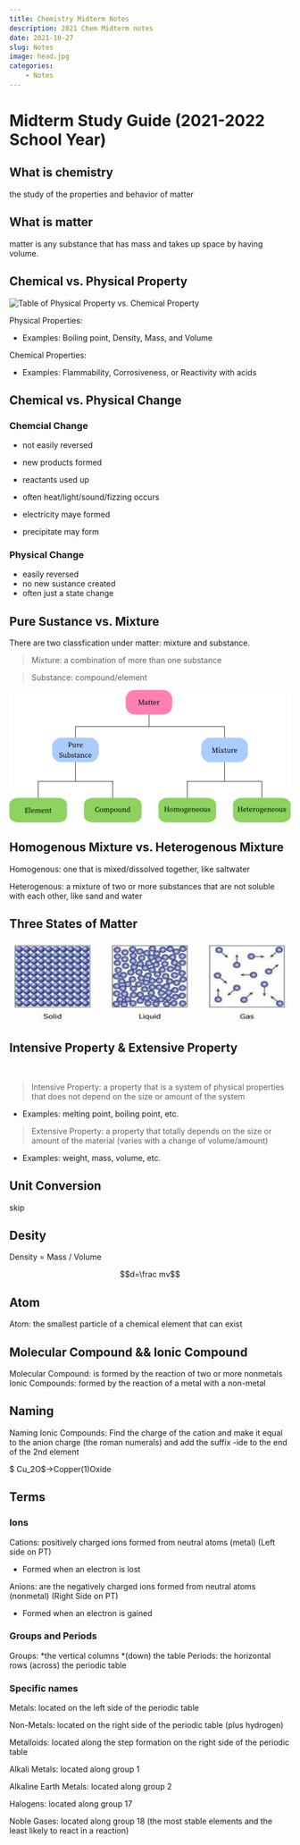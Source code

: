 ```yaml
---
title: Chemistry Midterm Notes
description: 2021 Chem Midterm notes
date: 2021-10-27
slug: Notes
image: head.jpg
categories:
    - Notes
---
```





# Midterm Study Guide (2021-2022 School Year)

## What  is chemistry

the study of the properties and behavior of matter

## What is matter

matter is any substance that has mass and takes up space by having volume.

## Chemical vs. Physical Property

![Table of Physical Property vs. Chemical Property](https://th.bing.com/th/id/OIP.ILn8pmLP_5T2S8sJHqqdhQHaEc?pid=ImgDet&rs=1)

Physical Properties:

- Examples: Boiling point, Density, Mass, and Volume

Chemical Properties:

- Examples: Flammability, Corrosiveness, or Reactivity with acids

## Chemical vs. Physical Change

### Chemcial Change

- not easily reversed

- new products formed

- reactants used up
- often heat/light/sound/fizzing occurs
- electricity maye formed 
- precipitate may form

### Physical Change

- easily reversed
- no new sustance created
- often just a state change

## Pure Sustance vs. Mixture

There are two classfication under matter: mixture and substance.

> Mixture: a combination of more than one substance

> Substance: compound/element

![](structure.png)

## Homogenous Mixture vs. Heterogenous Mixture

Homogenous: one that is mixed/dissolved together, like saltwater

Heterogenous: a mixture of two or more substances that are not soluble with each other, like sand and water

## Three States of Matter

![](som.png)

## Intensive Property & Extensive Property

<br/>

> Intensive Property: a property that is a system of physical properties that does not depend on the size or amount of the system

- Examples: melting point, boiling point, etc.

> Extensive Property: a property that totally depends on the size or amount of the material (varies with a change of volume/amount)

- Examples: weight, mass, volume, etc.

## Unit  Conversion

skip

## Desity

Density = Mass / Volume         

$$d=\frac mv$$                   

## Atom

Atom: the smallest particle of a chemical element that can exist

## Molecular Compound && Ionic Compound

Molecular Compound: is formed by the reaction of two or more nonmetals
Ionic Compounds: formed by the reaction of a metal with a non-metal

## Naming

Naming Ionic Compounds: Find the charge of the cation and make it equal to the anion charge (the roman numerals) and add the suffix -ide to the end of the 2nd element

$ Cu_2O$→Copper(1)Oxide 

## Terms

### Ions

Cations: positively charged ions formed from neutral atoms (metal) (Left side on PT)

- Formed when an electron is lost

Anions: are the negatively charged ions formed from neutral atoms (nonmetal) (Right Side on PT)

- Formed when an electron is gained

### Groups and Periods
Groups: *the vertical columns *(down) the table
Periods: the horizontal rows (across) the periodic table

### Specific names 
Metals: located on the left side of the periodic table

Non-Metals: located on the right side of the periodic table (plus hydrogen)

Metalloids: located along the step formation on the right side of the periodic table

Alkali Metals: located along group 1

Alkaline Earth Metals: located along group 2

Halogens: located along group 17

Noble Gases: located along group 18 (the most stable elements and the least likely to react in a reaction)
